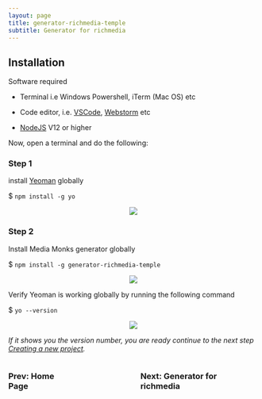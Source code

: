 ```yaml
---
layout: page
title: generator-richmedia-temple
subtitle: Generator for richmedia
---
```

## Installation

Software required

-   Terminal i.e Windows Powershell, iTerm (Mac OS) etc

-   Code editor, i.e. <a href="https://code.visualstudio.com/" target="_blank">VSCode</a>,
    <a href="https://www.jetbrains.com/webstorm/" target="_blank">Webstorm</a> etc

-   <a href="https://nodejs.org/en/" target="_blank">NodeJS</a> V12 or higher

Now, open a terminal and do the following:

### Step 1

install <a href="https://yeoman.io/" target="_blank">Yeoman</a> globally

$ `npm install -g yo`

<div style="display: flex; justify-content: center">
<img src="https://res.cloudinary.com/frankie-dev/image/upload/v1608809628/MM_Temple_Server_docs/Screenshot_yoeman_install.png" />
</div>

### Step 2

Install Media Monks generator globally

$ `npm install -g generator-richmedia-temple`

<div style="display: flex; justify-content: center">
<img src="https://res.cloudinary.com/frankie-dev/image/upload/v1608809983/MM_Temple_Server_docs/Screenshot_install_generator.png" />
</div>

Verify Yeoman is working globally by running the following command

$ `yo --version`

<div style="display: flex; justify-content: center">
<img src="https://res.cloudinary.com/frankie-dev/image/upload/v1608810170/MM_Temple_Server_docs/Screenshot_yo_--vesion.png" />
</div>

_If it shows you the version number, you are ready continue to the next step [Creating a new project](getting-started.md)._

<div class="page__navigation" style="display: flex; justify-content: space-between;">
    <div class="pageNav__wrapper">
        <a href="https://mediamonks.github.io/display-advertising-docs/" class="pageNav__item">
          <i class="fas fa-arrow-left" style="font-size: 2.5rem;"></i>
        </a>
        <div class="pageNav__title" style="width: 68%;">
          <h3>Prev: Home Page</h3>
        </div>
    </div>
    <div class="pageNav__wrapper">
        <a href="https://mediamonks.github.io/display-advertising-docs/generator/" class="pageNav__item">
          <i class="fas fa-arrow-right" style="font-size: 2.5rem;"></i>
        </a>
        <div class="pageNav__title" style="width: 66%;">
          <h3>Next: Generator for richmedia</h3>
        </div>
    </div>
</div>
